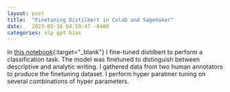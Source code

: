 ```yaml
---
layout: post
title:  "Finetuning Distilbert in Colab and Sagemaker"
date:   2023-05-16 04:59:47 -0400
categories: nlp gpt bias
---
```


In [this notebook](https://colab.research.google.com/drive/1nCw8RXpyNzKHMkNCfdgPVMwYe2IYLqf2?usp=sharing){:target="_blank"} I fine-tuned distilbert to perform a classification task.  The model was finetuned to distinguish between descriptive and analytic writing.  I gathered data from two human annotators to produce the finetuning dataset.  I perform hyper paratmer tuning on several combinations of hyper parameters.


